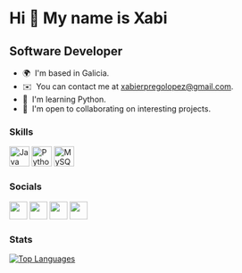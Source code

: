 Hi 👋 My name is Xabi
=====================

Software Developer
------------------

*   🌍  I'm based in Galicia.
*   ✉️  You can contact me at [xabierpregolopez@gmail.com](mailto:xabierpregolopez@gmail.com).
*   🧠  I'm learning Python.
*   🤝  I'm open to collaborating on interesting projects.


### Skills

<p align="left">
                                <a href="https://www.oracle.com/java/" target="_blank" rel="noreferrer"><img src="https://raw.githubusercontent.com/danielcranney/readme-generator/main/public/icons/skills/java-colored.svg" width="36" height="36" alt="Java" /></a>
                                <a href="https://www.python.org/" target="_blank" rel="noreferrer"><img src="https://raw.githubusercontent.com/danielcranney/readme-generator/main/public/icons/skills/python-colored.svg" width="36" height="36" alt="Python" /></a>
                                <a href="https://www.mysql.com/" target="_blank" rel="noreferrer"><img src="https://raw.githubusercontent.com/danielcranney/readme-generator/main/public/icons/skills/mysql-colored.svg" width="36" height="36" alt="MySQL" /></a>
</p>
  
  
### Socials
                                    
<p align="left">                         
                      <a href="https://discord.com/users/xabierprg#5284" target="_blank" rel="noreferrer"><img src="https://raw.githubusercontent.com/danielcranney/readme-generator/main/public/icons/socials/discord.svg" width="32" height="32" /></a>                         
                      <a href="https://www.github.com/xabierprg" target="_blank" rel="noreferrer"><img src="https://raw.githubusercontent.com/danielcranney/readme-generator/main/public/icons/socials/github.svg" width="32" height="32" /></a>                         
                      <a href="https://www.linkedin.com/in/xabier-prego-lópez-1a8294235/" target="_blank" rel="noreferrer"><img src="https://raw.githubusercontent.com/danielcranney/readme-generator/main/public/icons/socials/linkedin.svg" width="32" height="32" /></a>                         
                      <a href="https://www.stackoverflow.com/users/18664752/xabierprg" target="_blank" rel="noreferrer"><img src="https://raw.githubusercontent.com/danielcranney/readme-generator/main/public/icons/socials/stackoverflow.svg" width="32" height="32" /></a></p>


### Stats

<a href="https://github.com/xabierprg" align="left"><img src="https://github-readme-stats.vercel.app/api/top-langs/?username=xabierprg&langs_count=10&title_color=a855f7&text_color=ffffff&icon_color=444e59&bg_color=1c1917&hide_border=true&locale=en&custom_title=Top%20%Languages" alt="Top Languages" /></a>
